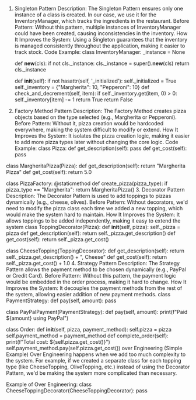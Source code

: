 1. Singleton Pattern
Description: The Singleton Pattern ensures only one instance of a class is created. In our case, we use it for the InventoryManager, which tracks the ingredients in the restaurant.
Before Pattern: Without this pattern, multiple instances of InventoryManager could have been created, causing inconsistencies in the inventory.
How It Improves the System: Using a Singleton guarantees that the inventory is managed consistently throughout the application, making it easier to track stock.
Code Example:
class InventoryManager:
    _instance = None

    def __new__(cls):
        if not cls._instance:
            cls._instance = super().__new__(cls)
        return cls._instance

    def __init__(self):
        if not hasattr(self, '_initialized'):
            self._initialized = True
            self._inventory = {"Margherita": 10, "Pepperoni": 10}
    def check_and_decrement(self, item):
        if self._inventory.get(item, 0) > 0:
            self._inventory[item] -= 1
            return True
        return False
2. Factory Method Pattern
Description: The Factory Method creates pizza objects based on the type selected (e.g., Margherita or Pepperoni).
Before Pattern: Without it, pizza creation would be hardcoded everywhere, making the system difficult to modify or extend.
How It Improves the System: It isolates the pizza creation logic, making it easier to add more pizza types later without changing the core logic.
Code Example:
class Pizza:
    def get_description(self): pass
    def get_cost(self): pass

class MargheritaPizza(Pizza):
    def get_description(self):
        return "Margherita Pizza"
    def get_cost(self):
        return 5.0

class PizzaFactory:
    @staticmethod
    def create_pizza(pizza_type):
        if pizza_type == "Margherita":
            return MargheritaPizza()
3. Decorator Pattern
Description: The Decorator Pattern is used to add toppings to pizzas dynamically (e.g., cheese, olives).
Before Pattern: Without decorators, we'd need to modify the pizza class each time we added a new topping, which would make the system hard to maintain.
How It Improves the System: It allows toppings to be added independently, making it easy to extend the system
class ToppingDecorator(Pizza):
    def __init__(self, pizza):
        self._pizza = pizza
    def get_description(self):
        return self._pizza.get_description()
    def get_cost(self):
        return self._pizza.get_cost()

class CheeseTopping(ToppingDecorator):
    def get_description(self):
        return self._pizza.get_description() + ", Cheese"
    def get_cost(self):
        return self._pizza.get_cost() + 1.0
4. Strategy Pattern
Description: The Strategy Pattern allows the payment method to be chosen dynamically (e.g., PayPal or Credit Card).
Before Pattern: Without this pattern, the payment logic would be embedded in the order process, making it hard to change.
How It Improves the System: It decouples the payment methods from the rest of the system, allowing easier addition of new payment methods.
class PaymentStrategy:
    def pay(self, amount): pass

class PayPalPayment(PaymentStrategy):
    def pay(self, amount):
        print(f"Paid ${amount} using PayPal")

class Order:
    def __init__(self, pizza, payment_method):
        self.pizza = pizza
        self.payment_method = payment_method
    def complete_order(self):
        print(f"Total cost: ${self.pizza.get_cost()}")
        self.payment_method.pay(self.pizza.get_cost())
over Engineering (Simple Example)
Over Engineering happens when we add too much complexity to the system. For example, if we created a separate class for each topping type (like CheeseTopping, OliveTopping, etc.) instead of using the Decorator Pattern, we'd be making the system more complicated than necessary.

Example of Over Engineering:
class CheeseToppingDecorator(CheeseToppingDecorator):
    pass  